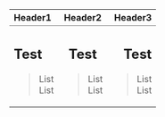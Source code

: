 <table rules="groups"> 
<thead> 
<tr> 
<th style="text-align: left">Header1</th> 
<th style="text-align: center">Header2</th> 
<th style="text-align: right">Header3</th>
 </tr> 
</thead> 
<tbody> 
<tr> 
<td style="text-align: left">

## Test
>List
<br>List

</td> 
<td style="text-align: center">

## Test
>List
<br>List

</td> 
<td style="text-align: right">

## Test
>List
<br>List

</td> 
</tr>
</table>